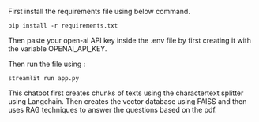 First install the requirements file using below command.

```
pip install -r requirements.txt
```


Then paste your open-ai API key inside the .env file by first creating it with the variable  OPENAI_API_KEY.

Then run the file using :

```
streamlit run app.py
```

This chatbot first creates chunks of texts using the charactertext splitter using Langchain. Then creates the vector database using FAISS and then uses RAG techniques to answer the questions based on the pdf.
